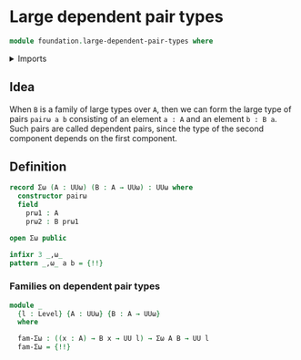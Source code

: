# Large dependent pair types

```agda
module foundation.large-dependent-pair-types where
```

<details><summary>Imports</summary>

```agda
open import foundation.universe-levels
```

</details>

## Idea

When `B` is a family of large types over `A`, then we can form the large type of
pairs `pairω a b` consisting of an element `a : A` and an element `b : B a`.
Such pairs are called dependent pairs, since the type of the second component
depends on the first component.

## Definition

```agda
record Σω (A : UUω) (B : A → UUω) : UUω where
  constructor pairω
  field
    prω1 : A
    prω2 : B prω1

open Σω public

infixr 3 _,ω_
pattern _,ω_ a b = {!!}
```

### Families on dependent pair types

```agda
module _
  {l : Level} {A : UUω} {B : A → UUω}
  where

  fam-Σω : ((x : A) → B x → UU l) → Σω A B → UU l
  fam-Σω = {!!}
```

